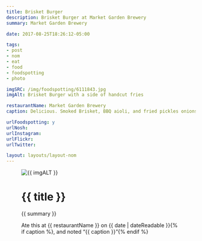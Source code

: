 ```yaml
---
title: Brisket Burger
description: Brisket Burger at Market Garden Brewery
summary: Market Garden Brewery

date: 2017-08-25T18:26:12-05:00

tags:
- post
- nom
- eat
- food
- foodspotting
- photo

imgSRC: /img/foodspotting/6111843.jpg
imgAlt: Brisket Burger with a side of handcut fries

restaurantName: Market Garden Brewery
caption: Delicious. Smoked Brisket, BBQ aioli, and fried pickles onions made it.

urlFoodspotting: y
urlNosh:
urlInstagram:
urlFlickr:
urlTwitter:

layout: layouts/layout-nom
---
```

<figure class="nom">
	<img class="u-photo img-border" src="{{ imgSRC }}" alt="{{ imgALT }}">
	<figcaption>
		<h1 class="title p-name">{{ title }}</h1>
		<p class="summary">{{ summary }}</p>
		<p>Ate this at {{ restaurantName }} on <time class="dt-published" datetime="{{ date | dateIso }}">{{ date | dateReadable }}</time>{% if caption %}, and noted <q class="caption">{{ caption }}</q>{% endif %}
	</figcaption>
</figure>